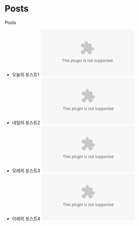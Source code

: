 # Posts

Posts
- 오늘의 포스트1 ![post](www.example.com)
- 내일의 포스트2 ![post](www.example.com)
- 모레의 포스트3 ![post](www.example.com)
- 미래의 포스트4 ![post](www.example.com)